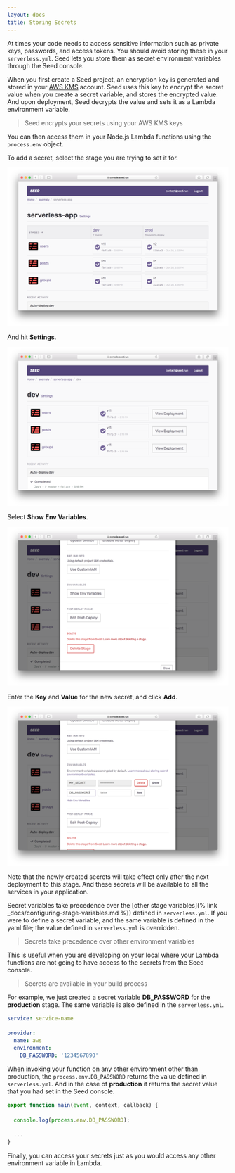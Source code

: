 ```yaml
---
layout: docs
title: Storing Secrets
---
```


At times your code needs to access sensitive information such as private keys, passwords, and access tokens. You should avoid storing these in your `serverless.yml`. Seed lets you store them as secret environment variables through the Seed console.

When you first create a Seed project, an encryption key is generated and stored in your [AWS KMS](https://aws.amazon.com/kms/) account. Seed uses this key to encrypt the secret value when you create a secret variable, and stores the encrypted value. And upon deployment, Seed decrypts the value and sets it as a Lambda environment variable.

> Seed encrypts your secrets using your AWS KMS keys

You can then access them in your Node.js Lambda functions using the `process.env` object.

To add a secret, select the stage you are trying to set it for.

![Select stage](/assets/docs/storing-secrets/select-stage.png)

And hit **Settings**.

![Stage Settings](/assets/docs/storing-secrets/stage-settings.png)

Select **Show Env Variables**.

![Show Env Variables](/assets/docs/storing-secrets/show-env-variables.png)

Enter the **Key** and **Value** for the new secret, and click **Add**.

![Create Secret Variable](/assets/docs/storing-secrets/create-secret-variable.png)

Note that the newly created secrets will take effect only after the next deployment to this stage. And these secrets will be available to all the services in your application.

Secret variables take precedence over the [other stage variables](% link _docs/configuring-stage-variables.md %}) defined in `serverless.yml`. If you were to define a secret variable, and the same variable is defined in the yaml file; the value defined in `serverless.yml` is overridden.

> Secrets take precedence over other environment variables

This is useful when you are developing on your local where your Lambda functions are not going to have access to the secrets from the Seed console.

> Secrets are available in your build process

For example, we just created a secret variable **DB_PASSWORD** for the **production** stage. The same variable is also defined in the `serverless.yml`.

``` yaml
service: service-name

provider:
  name: aws
  environment:
    DB_PASSWORD: '1234567890'
```

When invoking your function on any other environment other than production, the `process.env.DB_PASSWORD` returns the value defined in `serverless.yml`. And in the case of **production** it returns the secret value that you had set in the Seed console.

``` javascript
export function main(event, context, callback) {

  console.log(process.env.DB_PASSWORD);

  ...
}
```

Finally, you can access your secrets just as you would access any other environment variable in Lambda.

